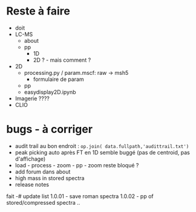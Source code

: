 # Reste à faire
- doit
- LC-MS
    - about
    - pp
        - 1D
        - 2D ? - mais comment ?
- 2D
    - processing.py / param.mscf: raw -> msh5
        - formulaire de param
    - pp
    - easydisplay2D.ipynb
- Imagerie ????
- CLIO

# bugs - à corriger
- audit trail au bon endroit : `op.join( data.fullpath,'audittrail.txt')`
- peak picking auto après FT en 1D semble buggé (pas de centroid, pas d'affichage)
- load - process - zoom - pp - zoom reste bloqué ?
- add forum dans about
- high mass in stored spectra
- release notes

fait -# update list
1.0.01 - save roman spectra
1.0.02 - pp of stored/compressed spectra .. 